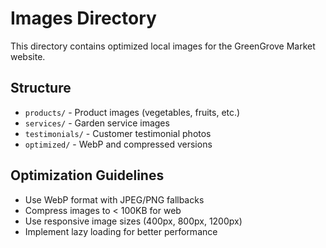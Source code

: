 # Images Directory

This directory contains optimized local images for the GreenGrove Market website.

## Structure
- `products/` - Product images (vegetables, fruits, etc.)
- `services/` - Garden service images
- `testimonials/` - Customer testimonial photos
- `optimized/` - WebP and compressed versions

## Optimization Guidelines
- Use WebP format with JPEG/PNG fallbacks
- Compress images to < 100KB for web
- Use responsive image sizes (400px, 800px, 1200px)
- Implement lazy loading for better performance
